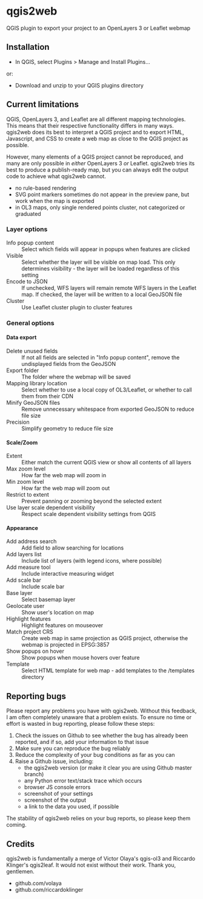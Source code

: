 <h1>qgis2web</h1>
<p>QGIS plugin to export your project to an OpenLayers 3 or Leaflet webmap</p>

<h2>Installation</h2>
<ul>
    <li>In QGIS, select Plugins > Manage and Install Plugins...</li>
</ul>
<p>or:</p>
<ul>
    <li>Download and unzip to your QGIS plugins directory</li>
</ul>

<h2>Current limitations</h2>
<p>QGIS, OpenLayers 3, and Leaflet are all different mapping technologies.
This means that their respective functionality differs in many ways. qgis2web
does its best to interpret a QGIS project and to export HTML, Javascript, and
CSS to create a web map as close to the QGIS project as possible.</p>
<p>However, many elements of a QGIS project cannot be reproduced, and many are
only possible in <em>either</em> OpenLayers 3 <em>or</em> Leaflet. qgis2web
tries its best to produce a publish-ready map, but you can always edit the
output code to achieve what qgis2web cannot.</p>
<ul>
    <li>no rule-based rendering</li>
    <li>SVG point markers sometimes do not appear in the preview
        pane, but work when the map is exported</li>
    <li>in OL3 maps, only single rendered points cluster, not categorized
        or graduated</li>
</ul>

<h3>Layer options</h3>
<dl>
    <dt>Info popup content</dt>
        <dd>Select which fields will appear in popups when features are clicked
        </dd> 
    <dt>Visible</dt>
        <dd>Select whether the layer will be visible on map load. This only
            determines visibility - the layer will be loaded regardless of this
            setting</dd> 
    <dt>Encode to JSON</dt>
        <dd>If unchecked, WFS layers will remain remote WFS layers in the
            Leaflet map. If checked, the layer will be written to a local
            GeoJSON file</dd>
    <dt>Cluster</dt>
        <dd>Use Leaflet cluster plugin to cluster features</dd>
</dl>

<h3>General options</h3>

<h4>Data export</h4>
<dl>
    <dt>Delete unused fields</dt>
        <dd>If not all fields are selected in "Info popup content", remove the
            undisplayed fields from the GeoJSON</dd>
    <dt>Export folder</dt>
        <dd>The folder where the webmap will be saved</dd> 
    <dt>Mapping library location</dt>
        <dd>Select whether to use a local copy of OL3/Leaflet, or whether to
            call them from their CDN</dd>
    <dt>Minify GeoJSON files</dt>
        <dd>Remove unnecessary whitespace from exported GeoJSON to reduce file
            size</dd>
    <dt>Precision</dt>
        <dd>Simplify geometry to reduce file size</dd>
</dl>

<h4>Scale/Zoom</h4>
<dl>
    <dt>Extent</dt>
        <dd>Either match the current QGIS view or show all contents of all
            layers</dd>
    <dt>Max zoom level</dt>
        <dd>How far the web map will zoom in</dd>
    <dt>Min zoom level</dt>
        <dd>How far the web map will zoom out</dd>
    <dt>Restrict to extent</dt>
        <dd>Prevent panning or zooming beyond the selected extent</dd>
    <dt>Use layer scale dependent visibility</dt>
        <dd>Respect scale dependent visibility settings from QGIS</dd>
</dl>

<h4>Appearance</h4>
<dl>
    <dt>Add address search</dt>
        <dd>Add field to allow searching for locations</dd>
    <dt>Add layers list</dt>
        <dd>Include list of layers (with legend icons, where possible)</dd>
    <dt>Add measure tool</dt>
        <dd>Include interactive measuring widget</dd>
    <dt>Add scale bar</dt>
        <dd>Include scale bar</dd>
    <dt>Base layer</dt>
        <dd>Select basemap layer</dd>
    <dt>Geolocate user</dt>
        <dd>Show user's location on map</dd>
    <dt>Highlight features</dt>
        <dd>Highlight features on mouseover</dd>
    <dt>Match project CRS</dt>
        <dd>Create web map in same projection as QGIS project, otherwise the
        webmap is projected in EPSG:3857</dd>
    <dt>Show popups on hover</dt>
        <dd>Show popups when mouse hovers over feature</dd>
    <dt>Template</dt>
        <dd>Select HTML template for web map - add templates to the /templates
            directory</dd>
</dl>

<h2>Reporting bugs</h2>
<p>Please report any problems you have with qgis2web. Without this feedback, I
am often completely unaware that a problem exists. To ensure no time or effort
is wasted in bug reporting, please follow these steps:</p>
<ol>
    <li>Check the issues on Github to see whether the bug has already been
        reported, and if so, add your information to that issue</li>
    <li>Make sure you can reproduce the bug reliably</li>
    <li>Reduce the complexity of your bug conditions as far as you can</li>
    <li>Raise a Github issue, including:
    <ul>
        <li>the qgis2web version (or make it clear you are using Github master
            branch)</li>
        <li>any Python error text/stack trace which occurs</li>
        <li>browser JS console errors</li>
        <li>screenshot of your settings</li>
        <li>screenshot of the output</li>
        <li>a link to the data you used, if possible</li>
    </ul></li>
</ol>
<p>The stability of qgis2web relies on your bug reports, so please keep them
coming.</p>

<h2>Credits</h2>
<p>qgis2web is fundamentally a merge of Victor Olaya's qgis-ol3 and Riccardo
Klinger's qgis2leaf. It would not exist without their work. Thank you,
gentlemen.</p>

<ul>
    <li>github.com/volaya</li>
    <li>github.com/riccardoklinger</li>
</ul>
